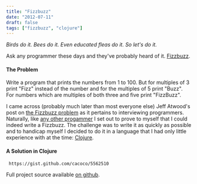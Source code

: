 ```yaml
---
title: "Fizzbuzz"
date: "2012-07-11"
draft: false
tags: ["fizzbuzz", "clojure"]
---
```


*Birds do it. Bees do it. Even educated fleas do it. So let's do it.*

Ask any programmer these days and they've probably heard of it. [Fizzbuzz](https://weblog.raganwald.com/2007/01/dont-overthink-fizzbuzz.html).

#### The Problem

Write a program that prints the numbers from 1 to 100. But for multiples of 3 print "Fizz" instead of the number and for the multiples of 5 print "Buzz".  
For numbers which are multiples of both three and five print "FizzBuzz".

I came across (probably much later than most everyone else) Jeff Atwood's post on [the Fizzbuzz problem](https://www.codinghorror.com/blog/2007/02/why-cant-programmers-program.html) as it pertains to interviewing programmers. Naturally, like [any other progammer](https://www.codinghorror.com/blog/2007/02/fizzbuzz-the-programmers-stairway-to-heaven.html) I set out to prove to myself that I could indeed write a Fizzbuzz. The challenge was to write it as quickly as possible and to handicap myself I decided to do it in a language that I had only little experience with at the time: [Clojure](https://clojure.org/).

#### A Solution in Clojure

```gist {cols="10", id="5562510"}
 https://gist.github.com/cacoco/5562510
```

Full project source available [on github](https://github.com/cacoco/fizzbuzz).

